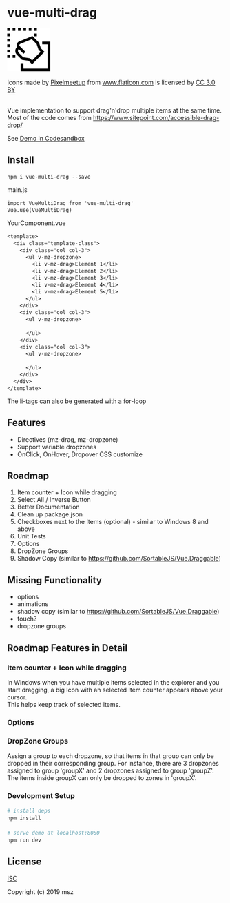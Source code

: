 # vue-multi-drag
<p align="center">

  ![Vue-multi-drag icon](assets/drag.png)
  
</p>

<div>Icons made by <a href="https://www.flaticon.com/authors/pixelmeetup" title="Pixelmeetup">Pixelmeetup</a> from <a href="https://www.flaticon.com/" 			    title="Flaticon">www.flaticon.com</a> is licensed by <a href="http://creativecommons.org/licenses/by/3.0/" 			    title="Creative Commons BY 3.0" target="_blank">CC 3.0 BY</a></div>
<br />

Vue implementation to support drag'n'drop multiple items at the same time. 
Most of the code comes from https://www.sitepoint.com/accessible-drag-drop/

See [Demo in Codesandbox](https://codesandbox.io/s/4kxw6m3x9)

## Install

````npm
npm i vue-multi-drag --save
````

main.js
````vue
import VueMultiDrag from 'vue-multi-drag'
Vue.use(VueMultiDrag)
````

YourComponent.vue
````vue
<template>
  <div class="template-class">
    <div class="col col-3">
      <ul v-mz-dropzone>
        <li v-mz-drag>Element 1</li>
        <li v-mz-drag>Element 2</li>
        <li v-mz-drag>Element 3</li>
        <li v-mz-drag>Element 4</li>
        <li v-mz-drag>Element 5</li>
      </ul>
    </div>
    <div class="col col-3">
      <ul v-mz-dropzone>
      
      </ul>
    </div>
    <div class="col col-3">
      <ul v-mz-dropzone>
      
      </ul>
    </div>
  </div>
</template>
````

The li-tags can also be generated with a for-loop

## Features

- Directives (mz-drag, mz-dropzone)
- Support variable dropzones
- OnClick, OnHover, Dropover CSS customize

## Roadmap
 
1. Item counter + Icon while dragging
1. Select All / Inverse Button
1. Better Documentation
1. Clean up package.json
1. Checkboxes next to the Items (optional) - similar to Windows 8 and above
1. Unit Tests
2. Options
3. DropZone Groups
4. Shadow Copy (similar to https://github.com/SortableJS/Vue.Draggable)


## Missing Functionality

- options
- animations
- shadow copy (similar to https://github.com/SortableJS/Vue.Draggable)
- touch?
- dropzone groups


## Roadmap Features in Detail

### Item counter + Icon while dragging

In Windows when you have multiple items selected in the explorer and you start
dragging, a big Icon with an selected Item counter appears above your cursor.  
This helps keep track of selected items.


### Options

### DropZone Groups

Assign a group to each dropzone, so that items in that group can only be dropped in
their corresponding group.
For instance, there are 3 dropzones assigned to group 'groupX' and 2 dropzones assigned
to group 'groupZ'. The items inside groupX can only be dropped to zones in 'groupX'.


### Development Setup

``` bash
# install deps
npm install

# serve demo at localhost:8080
npm run dev
```

## License

[ISC](http://opensource.org/licenses/ISC)

Copyright (c) 2019 msz
